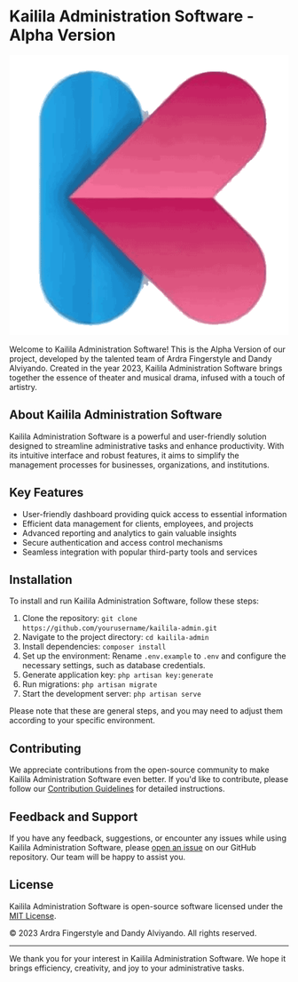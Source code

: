 # Kailila Administration Software - Alpha Version

![Kailila Logo](dashboard/public/images/logokailila.png)

Welcome to Kailila Administration Software! This is the Alpha Version of our project, developed by the talented team of Ardra Fingerstyle and Dandy Alviyando. Created in the year 2023, Kailila Administration Software brings together the essence of theater and musical drama, infused with a touch of artistry.

## About Kailila Administration Software

Kailila Administration Software is a powerful and user-friendly solution designed to streamline administrative tasks and enhance productivity. With its intuitive interface and robust features, it aims to simplify the management processes for businesses, organizations, and institutions.

## Key Features

- User-friendly dashboard providing quick access to essential information
- Efficient data management for clients, employees, and projects
- Advanced reporting and analytics to gain valuable insights
- Secure authentication and access control mechanisms
- Seamless integration with popular third-party tools and services

## Installation

To install and run Kailila Administration Software, follow these steps:

1. Clone the repository: `git clone https://github.com/yourusername/kailila-admin.git`
2. Navigate to the project directory: `cd kailila-admin`
3. Install dependencies: `composer install`
4. Set up the environment: Rename `.env.example` to `.env` and configure the necessary settings, such as database credentials.
5. Generate application key: `php artisan key:generate`
6. Run migrations: `php artisan migrate`
7. Start the development server: `php artisan serve`

Please note that these are general steps, and you may need to adjust them according to your specific environment.

## Contributing

We appreciate contributions from the open-source community to make Kailila Administration Software even better. If you'd like to contribute, please follow our [Contribution Guidelines](CONTRIBUTING.md) for detailed instructions.

## Feedback and Support

If you have any feedback, suggestions, or encounter any issues while using Kailila Administration Software, please [open an issue](https://github.com/yourusername/kailila-admin/issues) on our GitHub repository. Our team will be happy to assist you.

## License

Kailila Administration Software is open-source software licensed under the [MIT License](LICENSE.md).

© 2023 Ardra Fingerstyle and Dandy Alviyando. All rights reserved.

---

We thank you for your interest in Kailila Administration Software. We hope it brings efficiency, creativity, and joy to your administrative tasks.
